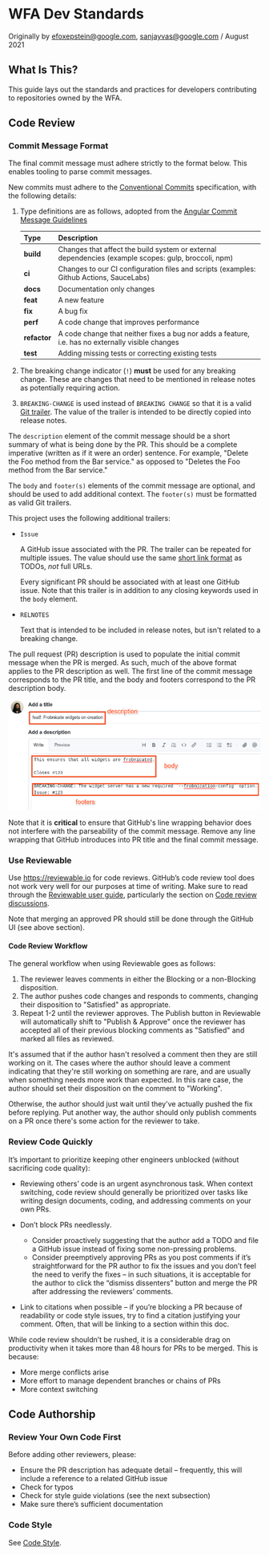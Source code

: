 # WFA Dev Standards

Originally by efoxepstein@google.com, sanjayvas@google.com / August 2021

## What Is This?

This guide lays out the standards and practices for developers contributing to
repositories owned by the WFA.

## Code Review

### Commit Message Format

The final commit message must adhere strictly to the format below. This enables
tooling to parse commit messages.

New commits must adhere to the
[Conventional Commits](https://www.conventionalcommits.org/) specification, with
the following details:

1.  Type definitions are as follows, adopted from the
    [Angular Commit Message Guidelines](https://github.com/angular/angular/blob/main/contributing-docs/commit-message-guidelines.md#type)

    Type         | Description
    ------------ | -----------
    **build**    | Changes that affect the build system or external dependencies (example scopes: gulp, broccoli, npm)
    **ci**       | Changes to our CI configuration files and scripts (examples: Github Actions, SauceLabs)
    **docs**     | Documentation only changes
    **feat**     | A new feature
    **fix**      | A bug fix
    **perf**     | A code change that improves performance
    **refactor** | A code change that neither fixes a bug nor adds a feature, i.e. has no externally visible changes
    **test**     | Adding missing tests or correcting existing tests

2.  The breaking change indicator (`!`) **must** be used for any breaking
    change. These are changes that need to be mentioned in release notes as
    potentially requiring action.

3.  `BREAKING-CHANGE` is used instead of `BREAKING CHANGE` so that it is a valid
    [Git trailer](https://git-scm.com/docs/git-interpret-trailers). The value of
    the trailer is intended to be directly copied into release notes.

The `description` element of the commit message should be a short summary of
what is being done by the PR. This should be a complete imperative (written as
if it were an order) sentence. For example, "Delete the Foo method from the Bar
service." as opposed to "Deletes the Foo method from the Bar service."

The `body` and `footer(s)` elements of the commit message are optional, and
should be used to add additional context. The `footer(s)` must be formatted as
valid Git trailers.

This project uses the following additional trailers:

*   `Issue`

    A GitHub issue associated with the PR. The trailer can be repeated for
    multiple issues. The value should use the same
    [short link format](https://docs.github.com/en/get-started/writing-on-github/working-with-advanced-formatting/autolinked-references-and-urls#issues-and-pull-requests)
    as TODOs, *not* full URLs.

    Every significant PR should be associated with at least one GitHub issue.
    Note that this trailer is in addition to any closing keywords used in the
    `body` element.

*   `RELNOTES`

    Text that is intended to be included in release notes, but isn't related to
    a breaking change.

The pull request (PR) description is used to populate the initial commit message
when the PR is merged. As such, much of the above format applies to the PR
description as well. The first line of the commit message corresponds to the PR
title, and the body and footers correspond to the PR description body.

![example pull request body](dev-std-body-ex.png)

Note that it is **critical** to ensure that GitHub's line wrapping behavior does
not interfere with the parseability of the commit message. Remove any line
wrapping that GitHub introduces into PR title and the final commit message.

### Use Reviewable

Use https://reviewable.io for code reviews. GitHub’s code review tool does not
work very well for our purposes at time of writing. Make sure to read through
the [Reviewable user guide](https://docs.reviewable.io/introduction.html),
particularly the section on
[Code review discussions](https://docs.reviewable.io/discussions.html).

Note that merging an approved PR should still be done through the GitHub UI (see
above section).

#### Code Review Workflow

The general workflow when using Reviewable goes as follows:

1.  The reviewer leaves comments in either the Blocking or a non-Blocking
    disposition.
1.  The author pushes code changes and responds to comments, changing their
    disposition to "Satisfied" as appropriate.
1.  Repeat 1-2 until the reviewer approves. The Publish button in Reviewable
    will automatically shift to "Publish & Approve" once the reviewer has
    accepted all of their previous blocking comments as "Satisfied" and marked
    all files as reviewed.

It's assumed that if the author hasn't resolved a comment then they are still
working on it. The cases where the author should leave a comment indicating that
they're still working on something are rare, and are usually when something
needs more work than expected. In this rare case, the author should set their
disposition on the comment to "Working".

Otherwise, the author should just wait until they've actually pushed the fix
before replying. Put another way, the author should only publish comments on a
PR once there's some action for the reviewer to take.

### Review Code Quickly

It’s important to prioritize keeping other engineers unblocked (without
sacrificing code quality):

*   Reviewing others’ code is an urgent asynchronous task. When context
    switching, code review should generally be prioritized over tasks like
    writing design documents, coding, and addressing comments on your own PRs.

*   Don’t block PRs needlessly.

    *   Consider proactively suggesting that the author add a TODO and file a
        GitHub issue instead of fixing some non-pressing problems.
    *   Consider preemptively approving PRs as you post comments if it’s
        straightforward for the PR author to fix the issues and you don’t feel
        the need to verify the fixes – in such situations, it is acceptable for
        the author to click the “dismiss dissenters” button and merge the PR
        after addressing the reviewers’ comments.

*   Link to citations when possible – if you’re blocking a PR because of
    readability or code style issues, try to find a citation justifying your
    comment. Often, that will be linking to a section within this doc.

While code review shouldn’t be rushed, it is a considerable drag on productivity
when it takes more than 48 hours for PRs to be merged. This is because:

*   More merge conflicts arise
*   More effort to manage dependent branches or chains of PRs
*   More context switching

## Code Authorship

### Review Your Own Code First

Before adding other reviewers, please:

*   Ensure the PR description has adequate detail – frequently, this will
    include a reference to a related GitHub issue
*   Check for typos
*   Check for style guide violations (see the next subsection)
*   Make sure there’s sufficient documentation

### Code Style

See [Code Style](code-style.md).
